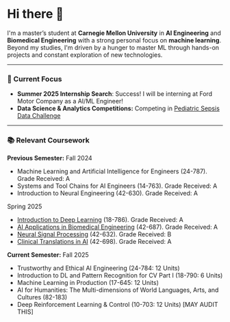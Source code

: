 # Hi there 🌱

I'm a master’s student at **Carnegie Mellon University** in **AI Engineering** and **Biomedical Engineering** with a strong personal focus on **machine learning**. Beyond my studies, I'm driven by a hunger to master ML through hands-on projects and constant exploration of new technologies.

---

### 🌟 Current Focus
- **Summer 2025 Internship Search**: Success! I will be interning at Ford Motor Company as a AI/ML Engineer!
- **Data Science & Analytics Competitions:** Competing in [Pediatric Sepsis Data Challenge](https://sepsis.ubc.ca/research/current-research-projects/pediatric-sepsis-data-challenge)
---

### 📚 Relevant Coursework

**Previous Semester:**
Fall 2024
- Machine Learning and Artificial Intelligence for Engineers (24-787). Grade Received: A
- Systems and Tool Chains for AI Engineers (14-763). Grade Received: A
- Introduction to Neural Engineering (42-630). Grade Received: A

Spring 2025
- [Introduction to Deep Learning](https://18-786.github.io/) (18-786). Grade Received: A
- [AI Applications in Biomedical Engineering](http://coursecatalog.web.cmu.edu/schools-colleges/collegeofengineering/departmentofbiomedicalengineering/courses/) (42-687). Grade Received: A
- [Neural Signal Processing](https://github.com/CMU-HKN/CMU-ECE-CS-Guide/blob/master/electives/18698.md?utm_source=perplexity) (42-632). Grade Received: B
- [Clinical Translations in AI](https://github.com/user-attachments/assets/a760a0dd-aece-4850-b17a-3cf0c38dd5d3) (42-698). Grade Received: A


**Current Semester:**
Fall 2025
- Trustworthy and Ethical AI Engineering (24-784: 12 Units)
- Introduction to DL and Pattern Recognition for CV Part I (18-790: 6 Units)
- Machine Learning in Production (17-645: 12 Units) 
- AI for Humanities: The Multi-dimensions of World Languages, Arts, and Cultures (82-183)
- Deep Reinforcement Learning & Control (10-703: 12 Units) [MAY AUDIT THIS]



